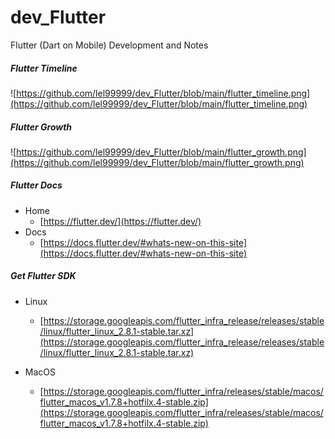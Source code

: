 # dev_Flutter
Flutter (Dart on Mobile) Development and Notes

##### Flutter Timeline
![https://github.com/lel99999/dev_Flutter/blob/main/flutter_timeline.png](https://github.com/lel99999/dev_Flutter/blob/main/flutter_timeline.png) <br/>

##### Flutter Growth
![https://github.com/lel99999/dev_Flutter/blob/main/flutter_growth.png](https://github.com/lel99999/dev_Flutter/blob/main/flutter_growth.png) <br/>

##### Flutter Docs
- Home
  - [https://flutter.dev/](https://flutter.dev/) <br/>
- Docs
  - [https://docs.flutter.dev/#whats-new-on-this-site](https://docs.flutter.dev/#whats-new-on-this-site) <br/>

##### Get Flutter SDK
- Linux
  - [https://storage.googleapis.com/flutter_infra_release/releases/stable/linux/flutter_linux_2.8.1-stable.tar.xz](https://storage.googleapis.com/flutter_infra_release/releases/stable/linux/flutter_linux_2.8.1-stable.tar.xz) <br/>

- MacOS
  - [https://storage.googleapis.com/flutter_infra/releases/stable/macos/flutter_macos_v1.7.8+hotfilx.4-stable.zip](https://storage.googleapis.com/flutter_infra/releases/stable/macos/flutter_macos_v1.7.8+hotfilx.4-stable.zip) <br/>
